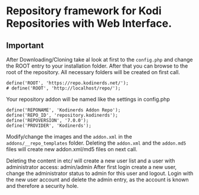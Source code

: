 <h1>Repository framework for Kodi Repositories with Web Interface.</h2>

<h2>Important</h2>

After Downloading/Cloning take al look at first to the ```config.php``` and change the ROOT entry to your installation folder.
After that you can browse to the root of the repository. All necessary folders will be created on first call.

    define('ROOT', 'https://repo.kodinerds.net/');
    # define('ROOT', 'http://localhost/repo/');

Your repository addon will be named like the settings in config.php

    define('REPONAME', 'Kodinerds Addon Repo');
    define('REPO_ID', 'repository.kodinerds');
    define('REPOVERSION', '7.0.0');
    define('PROVIDER', 'Kodinerds');

Modify/change the images and the ```addon.xml``` in the ```addons/__repo_templates``` folder. Deleting the 
```addon.xml``` and the ```addon.md5``` files will create new addon.xml/md5 files on next call.

Deleting the content in etc/ will create a new user list and a user with administrator access: admin/admin
After first login create a new user, change the administrator status to admin for this user and logout. Login 
with the new user account and delete the admin entry, as the account is known and therefore a security hole.

